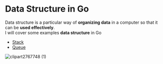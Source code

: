 # Data Structure in Go
Data structure is a particular way of **organizing data** in a computer so that it can be **used effectively**.  
I will cover some examples **data structure** in Go

- [Stack](https://github.com/eduardosatrini/data-structure-in-go/tree/main/stack)
- [Queue](#)

![clipart2767748 (1)](https://user-images.githubusercontent.com/16140209/115122367-e5d3cc00-9f8d-11eb-9ad9-fe128df32dd2.png)
